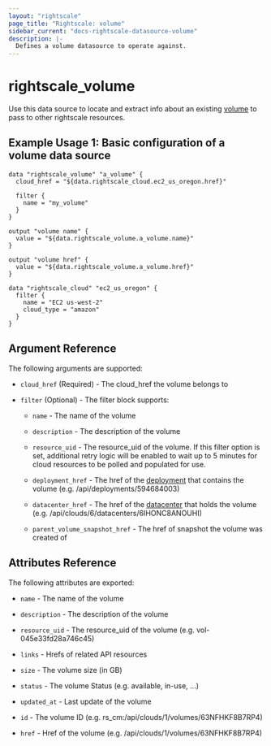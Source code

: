 ```yaml
---
layout: "rightscale"
page_title: "Rightscale: volume"
sidebar_current: "docs-rightscale-datasource-volume"
description: |-
  Defines a volume datasource to operate against.
---
```


# rightscale_volume

Use this data source to locate and extract info about an existing [volume](http://reference.rightscale.com/api1.5/resources/ResourceVolumes.html) to pass to other rightscale resources.

## Example Usage 1: Basic configuration of a volume data source

```hcl
data "rightscale_volume" "a_volume" {
  cloud_href = "${data.rightscale_cloud.ec2_us_oregon.href}"

  filter {
    name = "my_volume"
  }
}

output "volume name" {
  value = "${data.rightscale_volume.a_volume.name}"
}

output "volume href" {
  value = "${data.rightscale_volume.a_volume.href}"
}

data "rightscale_cloud" "ec2_us_oregon" {
  filter {
    name = "EC2 us-west-2"
    cloud_type = "amazon"
  }
}
```

## Argument Reference

The following arguments are supported:

* `cloud_href` (Required) - The cloud_href the volume belongs to

* `filter` (Optional) - The filter block supports:

  * `name` - The name of the volume

  * `description` - The description of the volume

  * `resource_uid` - The resource_uid of the volume.  If this filter option is set, additional retry logic will be enabled to wait up to 5 minutes for cloud resources to be polled and populated for use.

  * `deployment_href` - The href of the [deployment](http://docs.rightscale.com/cm/dashboard/manage/deployments/) that contains the volume (e.g. /api/deployments/594684003)

  * `datacenter_href` - The href of the [datacenter](http://docs.rightscale.com/cm/dashboard/clouds/generic/datacenter_zones_concepts.html) that holds the volume (e.g. /api/clouds/6/datacenters/6IHONC8ANOUHI)

  * `parent_volume_snapshot_href` - The href of snapshot the volume was created of

## Attributes Reference

The following attributes are exported:

* `name` - The name of the volume

* `description` - The description of the volume

* `resource_uid` - The resource_uid of the volume (e.g. vol-045e33fd28a746c45)

* `links` - Hrefs of related API resources

* `size` - The volume size (in GB)

* `status` - The volume Status (e.g. available, in-use, ...)

* `updated_at` - Last update of the volume

* `id` - The volume ID (e.g. rs_cm:/api/clouds/1/volumes/63NFHKF8B7RP4)

* `href` - Href of the volume (e.g. /api/clouds/1/volumes/63NFHKF8B7RP4)